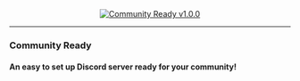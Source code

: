 <div align="center">
  <a href="#NotSet">
    <img src="https://img.shields.io/badge/Community_Ready-v1.0.0-7289da" alt="Community Ready v1.0.0">
  </a>
</div>

<hr>

### Community Ready
#### An easy to set up Discord server ready for your community!
